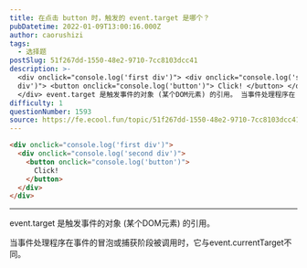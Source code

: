 ```yaml
---
title: 在点击 button 时，触发的 event.target 是哪个？
pubDatetime: 2022-01-09T13:00:16.000Z
author: caorushizi
tags:
  - 选择题
postSlug: 51f267dd-1550-48e2-9710-7cc8103dcc41
description: >-
  <div onclick="console.log('first div')"> <div onclick="console.log('second
  div')"> <button onclick="console.log('button')"> Click! </button> </div>
  </div> event.target 是触发事件的对象 (某个DOM元素) 的引用。 当事件处理程序在
difficulty: 1
questionNumber: 1593
source: https://fe.ecool.fun/topic/51f267dd-1550-48e2-9710-7cc8103dcc41
---
```


```html
<div onclick="console.log('first div')">
  <div onclick="console.log('second div')">
    <button onclick="console.log('button')">
      Click!
    </button>
  </div>
</div>
```

---

event.target 是触发事件的对象 (某个DOM元素) 的引用。

当事件处理程序在事件的冒泡或捕获阶段被调用时，它与event.currentTarget不同。
